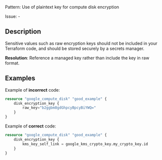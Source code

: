 Pattern: Use of plaintext key for compute disk encryption

Issue: -

## Description

Sensitive values such as raw encryption keys should not be included in your Terraform code, and should be stored securely by a secrets manager.

**Resolution**: Reference a managed key rather than include the key in raw format.

## Examples

Example of **incorrect** code:

```terraform
resource "google_compute_disk" "good_example" {
	disk_encryption_key {
		raw_key="b2ggbm8gdGhpcyBpcyBiYWQ="
	}
}
```

Example of **correct** code:

```terraform
resource "google_compute_disk" "good_example" {
	disk_encryption_key {
		kms_key_self_link = google_kms_crypto_key.my_crypto_key.id
	}
}
```